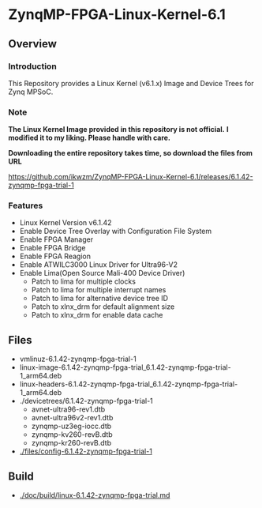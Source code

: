 ZynqMP-FPGA-Linux-Kernel-6.1
====================================================================================

Overview
------------------------------------------------------------------------------------

### Introduction

This Repository provides a Linux Kernel (v6.1.x) Image and Device Trees for Zynq MPSoC.

### Note

**The Linux Kernel Image provided in this repository is not official.**
**I modified it to my liking. Please handle with care.**

**Downloading the entire repository takes time, so download the files from URL**   

https://github.com/ikwzm/ZynqMP-FPGA-Linux-Kernel-6.1/releases/6.1.42-zynqmp-fpga-trial-1

### Features

  * Linux Kernel Version v6.1.42
  * Enable Device Tree Overlay with Configuration File System
  * Enable FPGA Manager
  * Enable FPGA Bridge
  * Enable FPGA Reagion
  * Enable ATWILC3000 Linux Driver for Ultra96-V2
  * Enable Lima(Open Source Mali-400 Device Driver)
    - Patch to lima for multiple clocks
    - Patch to lima for multiple interrupt names
    - Patch to lima for alternative device tree ID
    - Patch to xlnx_drm for default alignment size
    - Patch to xlnx_drm for enable data cache

Files
------------------------------------------------------------------------------------

* vmlinuz-6.1.42-zynqmp-fpga-trial-1
* linux-image-6.1.42-zynqmp-fpga-trial_6.1.42-zynqmp-fpga-trial-1_arm64.deb
* linux-headers-6.1.42-zynqmp-fpga-trial_6.1.42-zynqmp-fpga-trial-1_arm64.deb
* ./devicetrees/6.1.42-zynqmp-fpga-trial-1
  + avnet-ultra96-rev1.dtb
  + avnet-ultra96v2-rev1.dtb
  + zynqmp-uz3eg-iocc.dtb
  + zynqmp-kv260-revB.dtb
  + zynqmp-kr260-revB.dtb
* [./files/config-6.1.42-zynqmp-fpga-trial-1](./files/config-6.1.42-zynqmp-fpga-trial-1)

Build
------------------------------------------------------------------------------------

* [./doc/build/linux-6.1.42-zynqmp-fpga-trial.md](./doc/build/linux-6.1.42-zynqmp-fpga-trial.md)
